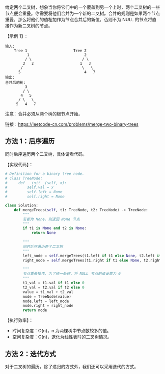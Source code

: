 给定两个二叉树，想象当你将它们中的一个覆盖到另一个上时，两个二叉树的一些节点便会重叠。你需要将他们合并为一个新的二叉树。合并的规则是如果两个节点重叠，那么将他们的值相加作为节点合并后的新值，否则不为 NULL 的节点将直接作为新二叉树的节点。

【示例 1】:
```
输入: 
	Tree 1                     Tree 2                  
          1                         2                             
         / \                       / \                            
        3   2                     1   3                        
       /                           \   \                      
      5                             4   7                  
输出: 
合并后的树:
	     3
	    / \
	   4   5
	  / \   \ 
	 5   4   7
```

注意：合并必须从两个树的根节点开始。

链接：https://leetcode-cn.com/problems/merge-two-binary-trees

## 方法 1：后序遍历
同时后序遍历两个二叉树，具体请看代码。

【实现代码】：
```python
# Definition for a binary tree node.
# class TreeNode:
#     def __init__(self, x):
#         self.val = x
#         self.left = None
#         self.right = None

class Solution:
    def mergeTrees(self, t1: TreeNode, t2: TreeNode) -> TreeNode:
        """
        若都为 None，则返回 None 节点
        """
        if t1 is None and t2 is None:
            return None
        
        """
        同时后序遍历两个二叉树
        """
        left_node = self.mergeTrees(t1.left if t1 else None, t2.left if t2 else None)
        right_node = self.mergeTrees(t1.right if t1 else None, t2.right if t2 else None)

        """
        节点重叠操作，为了统一处理，将 NULL 节点的值设置为 0
        """
        t1_val = t1.val if t1 else 0
        t2_val = t2.val if t2 else 0
        value = t1_val + t2_val
        node = TreeNode(value)
        node.left = left_node
        node.right = right_node
        return node

```
【执行效率】：
- 时间复杂度：O(n)，n 为两棵树中节点数较多的值。
- 空间复杂度：O(n)，退化为线性表时的二叉树情况。

## 方法 2：迭代方式
对于二叉树的遍历，除了递归的方式外，我们还可以采用迭代的方式。